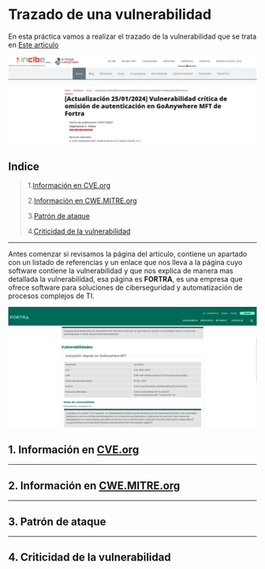# Trazado de una vulnerabilidad

En esta práctica vamos a realizar el trazado de la vulnerabilidad que se trata en [Este articulo](https://www.incibe.es/empresas/avisos/vulnerabilidad-critica-de-omision-de-autenticacion-en-goanywhere-mft-de-fortra)

![](./Imagenes/1.png)

## Indice

> 1.[Información en CVE.org](#información-en-cve.org)
>
> 2.[Información en CWE.MITRE.org](#información-en-cwe.mitre.org)
>
> 3.[Patrón de ataque](#patrón-de-ataque)
>
> 4.[Criticidad de la vulnerabilidad ](#criticidad-de-la-vulnerabilidad)
----

Antes comenzar si revisamos la página del articulo, contiene un apartado con un listado de referencias y un enlace que nos lleva a la página cuyo software contiene la vulnerabilidad y que nos explica de manera mas detallada la vulnerabilidad, esa página es **FORTRA**, es una empresa que ofrece software para soluciones de ciberseguridad y automatización de procesos complejos de TI.

![](./Imagenes/2.png)

## 1. Información en [CVE.org](https://www.cve.org/CVERecord?id=CVE-2024-0204)


----

## 2. Información en [CWE.MITRE.org](https://cwe.mitre.org/data/definitions/425.html)


----

## 3. Patrón de ataque


----

## 4. Criticidad de la vulnerabilidad
